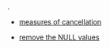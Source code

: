 .

- [ measures of cancellation](https://review.udacity.com/#!/submissions/3148766)


- [ remove the NULL values](https://review.udacity.com/#!/submissions/3148766)
